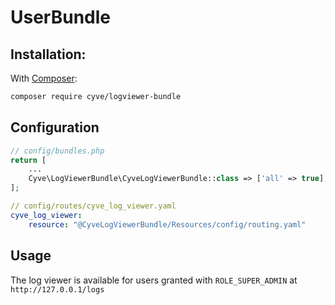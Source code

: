 # UserBundle

## Installation:

With [Composer](http://packagist.org):
```sh
composer require cyve/logviewer-bundle
```

## Configuration

```php
// config/bundles.php
return [
    ...
    Cyve\LogViewerBundle\CyveLogViewerBundle::class => ['all' => true],
];
```
```yaml
// config/routes/cyve_log_viewer.yaml
cyve_log_viewer:
    resource: "@CyveLogViewerBundle/Resources/config/routing.yaml"
```

## Usage

The log viewer is available for users granted with `ROLE_SUPER_ADMIN` at `http://127.0.0.1/logs`
